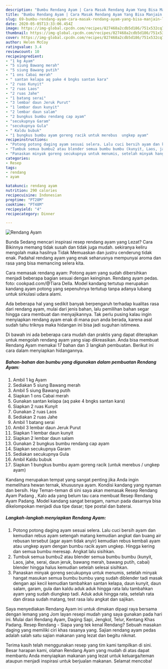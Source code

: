 ```yaml
---
description: "Bumbu Rendang Ayam | Cara Masak Rendang Ayam Yang Bisa Manjain Lidah"
title: "Bumbu Rendang Ayam | Cara Masak Rendang Ayam Yang Bisa Manjain Lidah"
slug: 69-bumbu-rendang-ayam-cara-masak-rendang-ayam-yang-bisa-manjain-lidah
date: 2020-05-05T13:33:06.454Z
image: https://img-global.cpcdn.com/recipes/827468a2cdb5d186/751x532cq70/rendang-ayam-foto-resep-utama.jpg
thumbnail: https://img-global.cpcdn.com/recipes/827468a2cdb5d186/751x532cq70/rendang-ayam-foto-resep-utama.jpg
cover: https://img-global.cpcdn.com/recipes/827468a2cdb5d186/751x532cq70/rendang-ayam-foto-resep-utama.jpg
author: Helen McCoy
ratingvalue: 3.4
reviewcount: 10
recipeingredient:
- "1 kg Ayam"
- "5 siung Bawang merah"
- "5 siung Bawang putih"
- "1 ons Cabai merah"
- " santan kelapa aq pake 4 bngks santan kara"
- "2 ruas Kunyit"
- "2 ruas Laos"
- "2 ruas Jahe"
- "1 batang serai"
- "3 lembar daun Jeruk Purut"
- "1 lembar daun kunyit"
- "2 lembar daun salam"
- "2 bungkus bumbu rendang cap ayam"
- "secukupnya Garam"
- "secukupnya Gula"
- " Kaldu bubuk"
- "1 bungkus bumbu ayam goreng racik untuk merebus  ungkep ayam"
recipeinstructions:
- "Potong potong daging ayam sesuai selera. Lalu cuci bersih ayam dan kemudian rebus ayam setengah matang kemudian angkat dan buang air rebusan tersebut (agar ayam tidak anyir) kemudian rebus kembali ayam atau ungkep ayam dengan bumbu racik ayam ungkep. Hingga kering dan semua bumbu meresap. Angkat lalu sisihkan."
- "Tumbuk semua bumbu2 atau blender semua bumbu bumbu (kunyit, Laos, jahe, serai, daun jeruk, bawang merah, bawang putih, cabai) blender hingga halus kemudian setelah selesai sisihkan."
- "Panaskan minyak goreng secukupnya untuk menumis, setelah minyak hangat masukan semua bumbu bumbu yang sudah diblender tadi masak dengan api kecil kemudian tambahkan santan kelapa, daun kunyit, daun salam, garam, gula dan kaldu aduk aduk hingga rata lalu tambahkan ayam yang sudah diungkep tadi. Aduk aduk hingga rata, setelah rata dan dirasa sudah matang, test rasa lalu angkat dan sajikan."
categories:
- Resep
tags:
- rendang
- ayam

katakunci: rendang ayam 
nutrition: 290 calories
recipecuisine: Indonesian
preptime: "PT28M"
cooktime: "PT48M"
recipeyield: "4"
recipecategory: Dinner

---
```



![Rendang Ayam](https://img-global.cpcdn.com/recipes/827468a2cdb5d186/751x532cq70/rendang-ayam-foto-resep-utama.jpg)

Bunda Sedang mencari inspirasi resep rendang ayam yang Lezat? Cara Bikinnya memang tidak susah dan tidak juga mudah. sekiranya keliru mengolah maka hasilnya Tidak Memuaskan dan justru cenderung tidak enak. Padahal rendang ayam yang enak seharusnya mempunyai aroma dan rasa yang bisa memancing selera kita.

Cara memasak rendang ayam: Potong ayam yang sudah dibersihkan menjadi beberapa bagian sesuai dengan keinginan. Rendang ayam pedas. foto: cookpad.com/@Tiara Della. Model kandang tertutup merupakan kandang ayam potong yang sepenuhnya tertutup tanpa adanya lubang untuk sirkulasi udara alami.

Ada beberapa hal yang sedikit banyak berpengaruh terhadap kualitas rasa dari rendang ayam, mulai dari jenis bahan, lalu pemilihan bahan segar hingga cara membuat dan menyajikannya. Tak perlu pusing kalau ingin menyiapkan rendang ayam enak di mana pun anda berada, karena asal sudah tahu triknya maka hidangan ini bisa jadi suguhan istimewa.


Di bawah ini ada beberapa cara mudah dan praktis yang dapat diterapkan untuk mengolah rendang ayam yang siap dikreasikan. Anda bisa membuat Rendang Ayam memakai 17 bahan dan 3 langkah pembuatan. Berikut ini cara dalam menyiapkan hidangannya.

<!--inarticleads1-->

##### Bahan-bahan dan bumbu yang digunakan dalam pembuatan Rendang Ayam:

1. Ambil 1 kg Ayam
1. Sediakan 5 siung Bawang merah
1. Ambil 5 siung Bawang putih
1. Siapkan 1 ons Cabai merah
1. Gunakan  santan kelapa (aq pake 4 bngks santan kara)
1. Siapkan 2 ruas Kunyit
1. Gunakan 2 ruas Laos
1. Sediakan 2 ruas Jahe
1. Ambil 1 batang serai
1. Ambil 3 lembar daun Jeruk Purut
1. Siapkan 1 lembar daun kunyit
1. Siapkan 2 lembar daun salam
1. Gunakan 2 bungkus bumbu rendang cap ayam
1. Siapkan secukupnya Garam
1. Sediakan secukupnya Gula
1. Ambil  Kaldu bubuk
1. Siapkan 1 bungkus bumbu ayam goreng racik (untuk merebus / ungkep ayam)


Kandang merupakan tempat yang sangat penting jika Anda ingin memelihara hewan ternak, khususnya ayam. Kondisi kandang yang nyaman dan bersih. Hay Teman-teman di sini saya akan memasak Resep Rendang Ayam Padang , Kalo ada yang belum tau cara membuat Resep Rendang Ayam Padang. Model kandang sangat beragam, namun pada dasarnya bisa dikelompokan menjadi dua tipe dasar; tipe postal dan baterai. 

<!--inarticleads2-->

##### Langkah-langkah menyiapkan Rendang Ayam:

1. Potong potong daging ayam sesuai selera. Lalu cuci bersih ayam dan kemudian rebus ayam setengah matang kemudian angkat dan buang air rebusan tersebut (agar ayam tidak anyir) kemudian rebus kembali ayam atau ungkep ayam dengan bumbu racik ayam ungkep. Hingga kering dan semua bumbu meresap. Angkat lalu sisihkan.
1. Tumbuk semua bumbu2 atau blender semua bumbu bumbu (kunyit, Laos, jahe, serai, daun jeruk, bawang merah, bawang putih, cabai) blender hingga halus kemudian setelah selesai sisihkan.
1. Panaskan minyak goreng secukupnya untuk menumis, setelah minyak hangat masukan semua bumbu bumbu yang sudah diblender tadi masak dengan api kecil kemudian tambahkan santan kelapa, daun kunyit, daun salam, garam, gula dan kaldu aduk aduk hingga rata lalu tambahkan ayam yang sudah diungkep tadi. Aduk aduk hingga rata, setelah rata dan dirasa sudah matang, test rasa lalu angkat dan sajikan.


Saya menyediakan Rendang Ayam ini untuk dimakan dipagi raya bersama dengan lemang yang Jom layan resepi mudah yang saya gunakan pada hari ini. Mulai dari Rendang Ayam, Daging Sapi, Jengkol, Telur, Kentang Khas Padang. Resep Rendang - Siapa yang tek kenal Rendang? Sebuah masakan daging yang memiliki ciri khas rasanya yang. Sajian rendang ayam pedas adalah salah satu sajian makanan yang lezat dan begitu nikmat. 

Terima kasih telah menggunakan resep yang tim kami tampilkan di sini. Besar harapan kami, olahan Rendang Ayam yang mudah di atas dapat membantu Anda menyiapkan makanan yang lezat untuk keluarga/teman ataupun menjadi inspirasi untuk berjualan makanan. Selamat mencoba!
